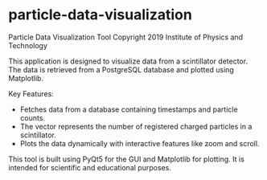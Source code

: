 # particle-data-visualization
Particle Data Visualization Tool
Copyright 2019 Institute of Physics and Technology

This application is designed to visualize data from a scintillator detector.
The data is retrieved from a PostgreSQL database and plotted using Matplotlib.

Key Features:
- Fetches data from a database containing timestamps and particle counts.
- The vector represents the number of registered charged particles in a scintillator.
- Plots the data dynamically with interactive features like zoom and scroll.

This tool is built using PyQt5 for the GUI and Matplotlib for plotting.
It is intended for scientific and educational purposes.
